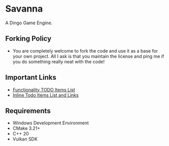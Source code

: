 # Savanna
A Dingo Game Engine.

## Forking Policy

- You are completely welcome to fork the code and use it as a base for your own project. All I ask is that you maintain the license and ping me if you do something really neat with the code!

## Important Links

- [Functionality TODO Items List](./Progress/TODO.md)
- [Inline Todo Items List and Links](./Progress/TODOTracker.md)

## Requirements

- Windows Development Environment
- CMake 3.21+
- C++ 20
- Vulkan SDK
